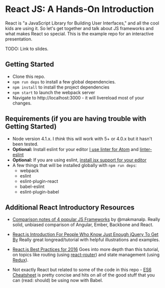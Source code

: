 # React JS: A Hands-On Introduction
React is "a JavaScript Library for Building User Interfaces," and all the cool kids are using it. So let's get together and talk about JS frameworks and what makes React so special. This is the example repo for an interactive presentation.

TODO: Link to slides.

## Getting Started
- Clone this repo.
- `npm run deps` to install a few global dependencies.
- `npm install` to install the project dependencies
- `npm start` to launch the webpack server
- Navigate to http://localhost:3000 - it will livereload most of your changes.

## Requirements (if you are having trouble with Getting Started)
- Node version 4.1.x. I _think_ this will work with 5+ or 4.0.x but it hasn't been tested.
- **Optional:** Install eslint for your editor [I use linter for Atom](https://github.com/atom-community/linter) and [linter-eslint](https://github.com/AtomLinter/linter-eslint)
- **Optional:** If you are using eslint, [install jsx support for your editor](http://reactjsresources.com/text-editor-support/)
- A few things that will be installed globally with `npm run deps`:
  - webpack
  - eslint
  - eslint-plugin-react
  - babel-eslint
  - eslint-plugin-babel

## Additional React Introductory Resources

- [Comparison notes of 4 popular JS Frameworks](https://gist.github.com/makmanalp/9b7f50aa16d21c2f9d37) by @makmanalp. Really solid, unbiased comparison of Angular, Ember, Backbone and React.

- [React.js Introduction For People Who Know Just Enough jQuery To Get By](http://reactfordesigners.com/labs/reactjs-introduction-for-people-who-know-just-enough-jquery-to-get-by/) Really great longread/tutorial with helpful illustrations and examples.

- [React.js Best Practices for 2016](https://blog.risingstack.com/react-js-best-practices-for-2016/) Goes into more depth than this tutorial, on topics like routing (using [react-router](https://github.com/rackt/react-router)) and state management (using [Redux](https://github.com/rackt/react-redux)).

- Not exactly React but related to some of the code in this repo - [ES6 Cheatsheet](https://github.com/DrkSephy/es6-cheatsheet) is pretty concise and hits on all of the good stuff that you can (read: should) be using now with Babel.
